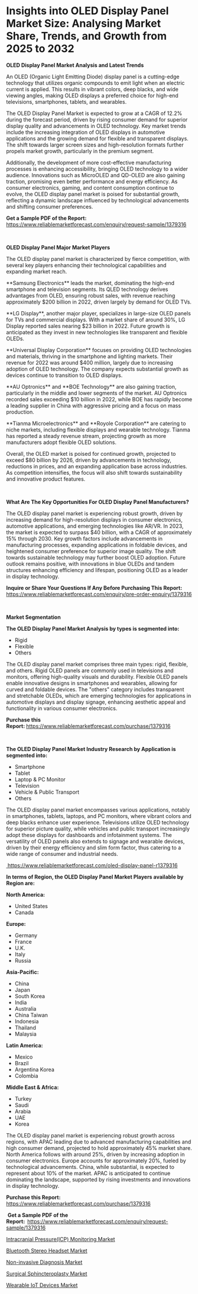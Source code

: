 <p><h1>Insights into OLED Display Panel Market Size: Analysing Market Share, Trends, and Growth from 2025 to 2032</h1></p><p><strong>OLED Display Panel Market Analysis and Latest Trends</strong></p>
<p><p>An OLED (Organic Light Emitting Diode) display panel is a cutting-edge technology that utilizes organic compounds to emit light when an electric current is applied. This results in vibrant colors, deep blacks, and wide viewing angles, making OLED displays a preferred choice for high-end televisions, smartphones, tablets, and wearables.</p><p>The OLED Display Panel Market is expected to grow at a CAGR of 12.2% during the forecast period, driven by rising consumer demand for superior display quality and advancements in OLED technology. Key market trends include the increasing integration of OLED displays in automotive applications and the growing demand for flexible and transparent displays. The shift towards larger screen sizes and high-resolution formats further propels market growth, particularly in the premium segment. </p><p>Additionally, the development of more cost-effective manufacturing processes is enhancing accessibility, bringing OLED technology to a wider audience. Innovations such as MicroOLED and QD-OLED are also gaining traction, promising even better performance and energy efficiency. As consumer electronics, gaming, and content consumption continue to evolve, the OLED display panel market is poised for substantial growth, reflecting a dynamic landscape influenced by technological advancements and shifting consumer preferences.</p></p>
<p><strong>Get a Sample PDF of the Report:&nbsp;</strong> <a href="https://www.reliablemarketforecast.com/enquiry/request-sample/1379316?utm_campaign=1897&utm_medium=2&utm_source=Github&utm_content=ia&utm_term=06042025&utm_id=oled-display-panel">https://www.reliablemarketforecast.com/enquiry/request-sample/1379316</a></p>
<p>&nbsp;</p>
<p><strong>OLED Display Panel Major Market Players</strong></p>
<p><p>The OLED display panel market is characterized by fierce competition, with several key players enhancing their technological capabilities and expanding market reach. </p><p>**Samsung Electronics** leads the market, dominating the high-end smartphone and television segments. Its QLED technology derives advantages from OLED, ensuring robust sales, with revenue reaching approximately $200 billion in 2022, driven largely by demand for OLED TVs.</p><p>**LG Display**, another major player, specializes in large-size OLED panels for TVs and commercial displays. With a market share of around 30%, LG Display reported sales nearing $23 billion in 2022. Future growth is anticipated as they invest in new technologies like transparent and flexible OLEDs.</p><p>**Universal Display Corporation** focuses on providing OLED technologies and materials, thriving in the smartphone and lighting markets. Their revenue for 2022 was around $400 million, largely due to increasing adoption of OLED technology. The company expects substantial growth as devices continue to transition to OLED displays.</p><p>**AU Optronics** and **BOE Technology** are also gaining traction, particularly in the middle and lower segments of the market. AU Optronics recorded sales exceeding $10 billion in 2022, while BOE has rapidly become a leading supplier in China with aggressive pricing and a focus on mass production.</p><p>**Tianma Microelectronics** and **Royole Corporation** are catering to niche markets, including flexible displays and wearable technology. Tianma has reported a steady revenue stream, projecting growth as more manufacturers adopt flexible OLED solutions.</p><p>Overall, the OLED market is poised for continued growth, projected to exceed $80 billion by 2026, driven by advancements in technology, reductions in prices, and an expanding application base across industries. As competition intensifies, the focus will also shift towards sustainability and innovative product features.</p></p>
<p>&nbsp;</p>
<p><strong>What Are The Key Opportunities For OLED Display Panel Manufacturers?</strong></p>
<p><p>The OLED display panel market is experiencing robust growth, driven by increasing demand for high-resolution displays in consumer electronics, automotive applications, and emerging technologies like AR/VR. In 2023, the market is expected to surpass $40 billion, with a CAGR of approximately 15% through 2030. Key growth factors include advancements in manufacturing processes, expanding applications in foldable devices, and heightened consumer preference for superior image quality. The shift towards sustainable technology may further boost OLED adoption. Future outlook remains positive, with innovations in blue OLEDs and tandem structures enhancing efficiency and lifespan, positioning OLED as a leader in display technology.</p></p>
<p><strong>Inquire or Share Your Questions If Any Before Purchasing This Report:</strong> <a href="https://www.reliablemarketforecast.com/enquiry/pre-order-enquiry/1379316?utm_campaign=1897&utm_medium=2&utm_source=Github&utm_content=ia&utm_term=06042025&utm_id=oled-display-panel">https://www.reliablemarketforecast.com/enquiry/pre-order-enquiry/1379316</a></p>
<p>&nbsp;</p>
<p><strong>Market Segmentation</strong></p>
<p><strong>The OLED Display Panel Market Analysis by types is segmented into:</strong></p>
<p><ul><li>Rigid</li><li>Flexible</li><li>Others</li></ul></p>
<p><p>The OLED display panel market comprises three main types: rigid, flexible, and others. Rigid OLED panels are commonly used in televisions and monitors, offering high-quality visuals and durability. Flexible OLED panels enable innovative designs in smartphones and wearables, allowing for curved and foldable devices. The "others" category includes transparent and stretchable OLEDs, which are emerging technologies for applications in automotive displays and display signage, enhancing aesthetic appeal and functionality in various consumer electronics.</p></p>
<p><strong>Purchase this Report:&nbsp;</strong><a href="https://www.reliablemarketforecast.com/purchase/1379316?utm_campaign=1897&utm_medium=2&utm_source=Github&utm_content=ia&utm_term=06042025&utm_id=oled-display-panel">https://www.reliablemarketforecast.com/purchase/1379316</a></p>
<p>&nbsp;</p>
<p><strong>The OLED Display Panel Market Industry Research by Application is segmented into:</strong></p>
<p><ul><li>Smartphone</li><li>Tablet</li><li>Laptop & PC Monitor</li><li>Television</li><li>Vehicle & Public Transport</li><li>Others</li></ul></p>
<p><p>The OLED display panel market encompasses various applications, notably in smartphones, tablets, laptops, and PC monitors, where vibrant colors and deep blacks enhance user experience. Televisions utilize OLED technology for superior picture quality, while vehicles and public transport increasingly adopt these displays for dashboards and infotainment systems. The versatility of OLED panels also extends to signage and wearable devices, driven by their energy efficiency and slim form factor, thus catering to a wide range of consumer and industrial needs.</p></p>
<p><a href="https://www.reliablemarketforecast.com/oled-display-panel-r1379316?utm_campaign=1897&utm_medium=2&utm_source=Github&utm_content=ia&utm_term=06042025&utm_id=oled-display-panel">&nbsp;https://www.reliablemarketforecast.com/oled-display-panel-r1379316</a></p>
<p><strong>In terms of Region, the OLED Display Panel Market Players available by Region are:</strong></p>
<p>
    <p> <strong> North America: </strong>
        <ul>
            <li>United States</li>
            <li>Canada</li>
        </ul>
        </p> 
    <p> <strong> Europe: </strong>
        <ul>
            <li>Germany</li>
            <li>France</li>
            <li>U.K.</li>
            <li>Italy</li>
            <li>Russia</li>
        </ul>
        </p> 
    <p> <strong> Asia-Pacific: </strong>
        <ul>
            <li>China</li>
            <li>Japan</li>
            <li>South Korea</li>
            <li>India</li>
            <li>Australia</li>
            <li>China Taiwan</li>
            <li>Indonesia</li>
            <li>Thailand</li>
            <li>Malaysia</li>
        </ul>
        </p> 
    <p> <strong> Latin America: </strong>
        <ul>
            <li>Mexico</li>
            <li>Brazil</li>
            <li>Argentina Korea</li>
            <li>Colombia</li>
        </ul>
        </p> 
    <p> <strong> Middle East & Africa: </strong>
        <ul>
            <li>Turkey</li>
            <li>Saudi</li>
            <li>Arabia</li>
            <li>UAE</li>
            <li>Korea</li>
        </ul>
    </p>
    </p>
<p><p>The OLED display panel market is experiencing robust growth across regions, with APAC leading due to advanced manufacturing capabilities and high consumer demand, projected to hold approximately 45% market share. North America follows with around 25%, driven by increasing adoption in consumer electronics. Europe accounts for approximately 20%, fueled by technological advancements. China, while substantial, is expected to represent about 10% of the market. APAC is anticipated to continue dominating the landscape, supported by rising investments and innovations in display technology.</p></p>
<p><strong>Purchase this Report: </strong><a href="https://www.reliablemarketforecast.com/purchase/1379316?utm_campaign=1897&utm_medium=2&utm_source=Github&utm_content=ia&utm_term=06042025&utm_id=oled-display-panel">https://www.reliablemarketforecast.com/purchase/1379316</a></p>
<p>&nbsp;<strong>Get a Sample PDF of the Report:&nbsp;&nbsp;</strong><a href="https://www.reliablemarketforecast.com/enquiry/request-sample/1379316?utm_campaign=1897&utm_medium=2&utm_source=Github&utm_content=ia&utm_term=06042025&utm_id=oled-display-panel">https://www.reliablemarketforecast.com/enquiry/request-sample/1379316</a></p>
<p><strong></strong></p>
<p><p><a href="https://www.linkedin.com/pulse/intracranial-pressureicp-monitoring-market-analysis-sizetrends-f89nc?utm_campaign=1897&utm_medium=2&utm_source=Github&utm_content=ia&utm_term=06042025&utm_id=oled-display-panel">Intracranial Pressure(ICP) Monitoring Market</a></p><p><a href="https://github.com/sivyerloucks/Market-Research-Report-List-1/blob/main/bluetooth-stereo-headset-market.md?utm_campaign=1897&utm_medium=2&utm_source=Github&utm_content=ia&utm_term=06042025&utm_id=oled-display-panel">Bluetooth Stereo Headset Market</a></p><p><a href="https://www.linkedin.com/pulse/comprehensive-growth-study-non-invasive-diagnosis-market-cagr-qelhc?utm_campaign=1897&utm_medium=2&utm_source=Github&utm_content=ia&utm_term=06042025&utm_id=oled-display-panel">Non-invasive Diagnosis Market</a></p><p><a href="https://www.linkedin.com/pulse/surgical-sphincteroplasty-market-analysis-comprehensive-industry-2qzec?utm_campaign=1897&utm_medium=2&utm_source=Github&utm_content=ia&utm_term=06042025&utm_id=oled-display-panel">Surgical Sphincteroplasty Market</a></p><p><a href="https://github.com/rwanjamiul/Market-Research-Report-List-1/blob/main/wearable-iot-devices-market.md?utm_campaign=1897&utm_medium=2&utm_source=Github&utm_content=ia&utm_term=06042025&utm_id=oled-display-panel">Wearable IoT Devices Market</a></p></p>
